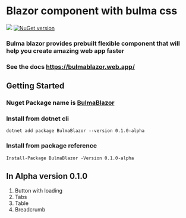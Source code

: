 # Blazor component with bulma css

![](https://github.com/MihirJayavant/bulma-blazor/workflows/build/badge.svg) [![NuGet version](https://badge.fury.io/nu/bulmablazor.svg)](https://badge.fury.io/nu/bulmablazor)

### Bulma blazor provides prebuilt flexible component that will help you create amazing web app faster
### See the docs https://bulmablazor.web.app/

## Getting Started

### Nuget Package name is [BulmaBlazor](https://www.nuget.org/packages/BulmaBlazor)
 

### Install from dotnet cli
```
dotnet add package BulmaBlazor --version 0.1.0-alpha
```

### Install from package reference
```
Install-Package BulmaBlazor -Version 0.1.0-alpha
```

## In Alpha version 0.1.0

1. Button with loading
2. Tabs
3. Table
4. Breadcrumb

